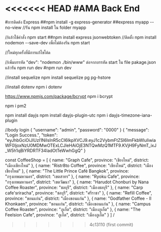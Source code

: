 <<<<<<< HEAD
#AMA Back End
=======
#การติดต้ง Express
##npm install -g express-generator
##express myapp --no-view
//รัน npm install ใน folder myapp

//แล้วใช้คำสั่ง npm start
##npm install express jsonwebtoken
//ติดตั้ง npm install nodemon --save-dev เพื่อไม่ต้องรัน npm start

//ใหม่ทุกครั้งที่มีการแก้ไขโค้ด

//เพิ่มบรรทัด "dev": "nodemon ./bin/www" ต่อจากบรรทัด start ใน file pakage.json แล้วรัน npm run dev
#npm run dev

//install sequelize
npm install sequelize pg pg-hstore

//install dotenv
npm i dotenv

https://www.npmjs.com/package/bcrypt
npm i bcrypt

npm i pm2

npm install dayjs
npm install dayjs-plugin-utc
npm i dayjs-timezone-iana-plugin

//body login
{
"username": "admin",
"password": "0000"
}
{
"message": "Login Success.",
"token": "eyJhbGciOiJIUzI1NiIsInR5cCI6IkpXVCJ9.eyJ1c2VybmFtZSI6ImFkbWluIiwiaWF0IjoxNzU0MDMwOTExLCJleHAiOjE3NTQwMzQ1MTF9.KVjH9FyNmT_ixJ_W5h1qBiYRDRTF34IadOtTeWwhGgQ"
}

const CoffeeShop = [
{
name: "Graph Cafe",
province: "เชียงใหม่",
district: "เมืองเชียงใหม่"
},
{
name: "Ristr8to Coffee",
province: "เชียงใหม่",
district: "เมืองเชียงใหม่"
},
{
name: "The Little Prince Café Bangkok",
province: "กรุงเทพมหานคร",
district: "เขตสาทร"
},
{
name: "Ryoku Cafe",
province: "กรุงเทพมหานคร",
district: "เขตวัฒนา"
},
{
name: "Harudot Chonburi by Nana Coffee Roaster",
province: "ชลบุรี",
district: "เมืองชลบุรี"
},
{
name: "Carp cafe'sriracha",
province: "ชลบุรี",
district: "ศรีราชา"
},
{
name: "Refill Coffee",
province: "ขอนแก่น",
district: "เมืองขอนแก่น"
},
{
name: "Godfather Coffee - II Khonkaen",
province: "ขอนแก่น",
district: "เมืองขอนแก่น"
},
{
name: "Campus Coffee Roaster",
province: "ภูเก็ต",
district: "เมืองภูเก็ต"
},
{
name: "The Feelsion Cafe",
province: "ภูเก็ต",
district: "เมืองภูเก็ต"
}
]
/

> > > > > > > 4c13110 (first commit)
